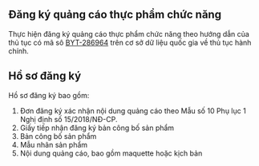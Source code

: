 ## Đăng ký quảng cáo thực phẩm chức năng
Thực hiện đăng ký quảng cáo thực phẩm chức năng theo hướng dẫn của thủ tục có mã sô [BYT-286964](http://csdl.thutuchanhchinh.vn/tw/Pages/chi-tiet-thu-tuc-hanh-chinh.aspx?ItemID=516393&Keyword=qu%E1%BA%A3ng%20c%C3%A1o&filter=1&tthcDonVi=B%E1%BB%99%20Y%20t%E1%BA%BF) trên cơ sở dữ liệu quốc gia về thủ tục hành  chính.
## Hồ sơ đăng ký
Hồ sơ đăng ký bao gồm:
1. Đơn đăng ký xác nhận nội dung quảng cáo theo Mẫu số 10 Phụ lục 1 Nghị định số 15/2018/NĐ-CP.
2. Giấy tiếp nhận đăng ký bản công bố sản phẩm
3. Bản công bố sản phẩm
4. Mẫu nhãn sản phẩm
5. Nội dung quảng cáo, bao gồm maquette hoặc kịch bản
